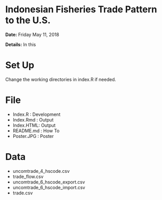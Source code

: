 # Indonesian Fisheries Trade Pattern to the U.S.

**Date:** Friday May 11, 2018

**Details:** In this 

# Set Up
  Change the working directories in index.R if needed.
  
# File
  
  * Index.R   : Development
  * Index.Rmd : Output 
  * Index.HTML: Output
  * README.md : How To
  * Poster.JPG : Poster
  
# Data

  * uncomtrade_4_hscode.csv
  * trade_flow.csv
  * uncomtrade_6_hscode_export.csv
  * uncomtrade_6_hscode_import.csv
  * trade.csv
